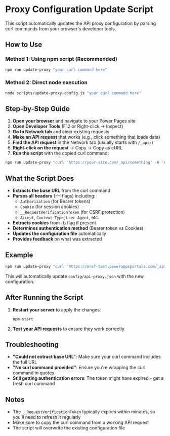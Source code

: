 # Proxy Configuration Update Script

This script automatically updates the API proxy configuration by parsing curl commands from your browser's developer tools.

## How to Use

### Method 1: Using npm script (Recommended)

```bash
npm run update-proxy "your curl command here"
```

### Method 2: Direct node execution

```bash
node scripts/update-proxy-config.js "your curl command here"
```

## Step-by-Step Guide

1. **Open your browser** and navigate to your Power Pages site
2. **Open Developer Tools** (F12 or Right-click → Inspect)
3. **Go to Network tab** and clear existing requests
4. **Make an API request** that works (e.g., click something that loads data)
5. **Find the API request** in the Network tab (usually starts with `/_api/`)
6. **Right-click on the request** → Copy → Copy as cURL
7. **Run the script** with the copied curl command:

```bash
npm run update-proxy "curl 'https://your-site.com/_api/something' -H 'Authorization: Bearer token' -H 'Cookie: cookies=here' ..."
```

## What the Script Does

- **Extracts the base URL** from the curl command
- **Parses all headers** (-H flags) including:
  - `Authorization` (for Bearer tokens)
  - `Cookie` (for session cookies)
  - `__RequestVerificationToken` (for CSRF protection)
  - `Accept`, `Content-Type`, `User-Agent`, etc.
- **Extracts cookies** from -b flag if present
- **Determines authentication method** (Bearer token vs Cookies)
- **Updates the configuration file** automatically
- **Provides feedback** on what was extracted

## Example

```bash
npm run update-proxy "curl 'https://oref-test.powerappsportals.com/_api/incidents' -H 'Accept: application/json' -H 'Cookie: session=abc123' -H '__RequestVerificationToken: xyz789'"
```

This will automatically update `config/api-proxy.json` with the new configuration.

## After Running the Script

1. **Restart your server** to apply the changes:
   ```bash
   npm start
   ```

2. **Test your API requests** to ensure they work correctly

## Troubleshooting

- **"Could not extract base URL"**: Make sure your curl command includes the full URL
- **"No curl command provided"**: Ensure you're wrapping the curl command in quotes
- **Still getting authentication errors**: The token might have expired - get a fresh curl command

## Notes

- The `__RequestVerificationToken` typically expires within minutes, so you'll need to refresh it regularly
- Make sure to copy the curl command from a working API request
- The script will overwrite the existing configuration file
